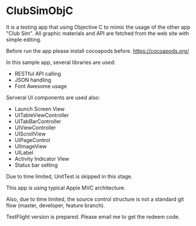 # ClubSimObjC

It is a testing app that using Objective C to mimic the usage of the other app "Club Sim".
All graphic materials and API are fetched from the web site with simple editing.

Before run the app please install cocoapods before.
https://cocoapods.org/

In this sample app, several libraries are used:
- RESTful API calling
- JSON handling
- Font Awesome usage

Serveral UI components are used also:
- Launch Screen View
- UITableViewController
- UITabBarController
- UIViewController
- UIScrollView
- UIPageControl
- UIImageView
- UILabel
- Activity Indicator View
- Status bar setting

Due to time limited, UnitTest is skipped in this stage.

This app is using typical Apple MVC architecture.

Also, due to time limited, the source control structure is not a standard git flow (master, developer, feature branch).

TestFlight version is prepared. Please email me to get the redeem code.
